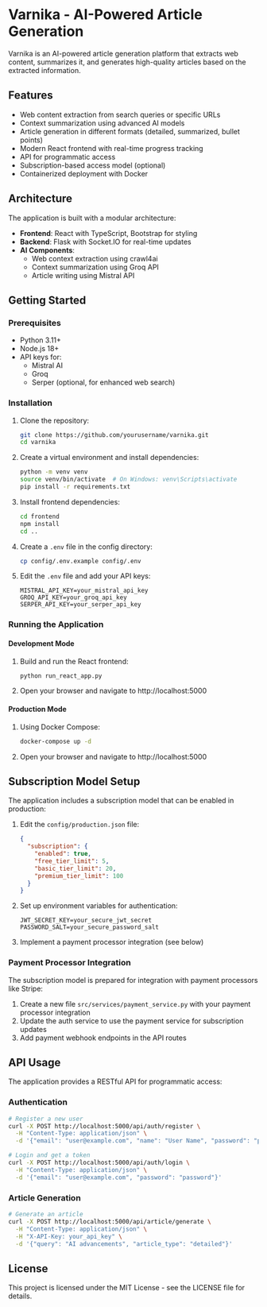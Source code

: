 # Varnika - AI-Powered Article Generation

Varnika is an AI-powered article generation platform that extracts web content, summarizes it, and generates high-quality articles based on the extracted information.

## Features

- Web content extraction from search queries or specific URLs
- Context summarization using advanced AI models
- Article generation in different formats (detailed, summarized, bullet points)
- Modern React frontend with real-time progress tracking
- API for programmatic access
- Subscription-based access model (optional)
- Containerized deployment with Docker

## Architecture

The application is built with a modular architecture:

- **Frontend**: React with TypeScript, Bootstrap for styling
- **Backend**: Flask with Socket.IO for real-time updates
- **AI Components**: 
  - Web context extraction using crawl4ai
  - Context summarization using Groq API
  - Article writing using Mistral API

## Getting Started

### Prerequisites

- Python 3.11+
- Node.js 18+
- API keys for:
  - Mistral AI
  - Groq
  - Serper (optional, for enhanced web search)

### Installation

1. Clone the repository:
   ```bash
   git clone https://github.com/yourusername/varnika.git
   cd varnika
   ```

2. Create a virtual environment and install dependencies:
   ```bash
   python -m venv venv
   source venv/bin/activate  # On Windows: venv\Scripts\activate
   pip install -r requirements.txt
   ```

3. Install frontend dependencies:
   ```bash
   cd frontend
   npm install
   cd ..
   ```

4. Create a `.env` file in the config directory:
   ```bash
   cp config/.env.example config/.env
   ```

5. Edit the `.env` file and add your API keys:
   ```
   MISTRAL_API_KEY=your_mistral_api_key
   GROQ_API_KEY=your_groq_api_key
   SERPER_API_KEY=your_serper_api_key
   ```

### Running the Application

#### Development Mode

1. Build and run the React frontend:
   ```bash
   python run_react_app.py
   ```

2. Open your browser and navigate to http://localhost:5000

#### Production Mode

1. Using Docker Compose:
   ```bash
   docker-compose up -d
   ```

2. Open your browser and navigate to http://localhost:5000

## Subscription Model Setup

The application includes a subscription model that can be enabled in production:

1. Edit the `config/production.json` file:
   ```json
   {
     "subscription": {
       "enabled": true,
       "free_tier_limit": 5,
       "basic_tier_limit": 20,
       "premium_tier_limit": 100
     }
   }
   ```

2. Set up environment variables for authentication:
   ```
   JWT_SECRET_KEY=your_secure_jwt_secret
   PASSWORD_SALT=your_secure_password_salt
   ```

3. Implement a payment processor integration (see below)

### Payment Processor Integration

The subscription model is prepared for integration with payment processors like Stripe:

1. Create a new file `src/services/payment_service.py` with your payment processor integration
2. Update the auth service to use the payment service for subscription updates
3. Add payment webhook endpoints in the API routes

## API Usage

The application provides a RESTful API for programmatic access:

### Authentication

```bash
# Register a new user
curl -X POST http://localhost:5000/api/auth/register \
  -H "Content-Type: application/json" \
  -d '{"email": "user@example.com", "name": "User Name", "password": "password"}'

# Login and get a token
curl -X POST http://localhost:5000/api/auth/login \
  -H "Content-Type: application/json" \
  -d '{"email": "user@example.com", "password": "password"}'
```

### Article Generation

```bash
# Generate an article
curl -X POST http://localhost:5000/api/article/generate \
  -H "Content-Type: application/json" \
  -H "X-API-Key: your_api_key" \
  -d '{"query": "AI advancements", "article_type": "detailed"}'
```

## License

This project is licensed under the MIT License - see the LICENSE file for details.
